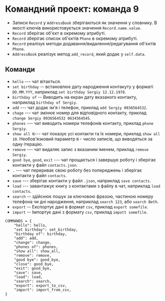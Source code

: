 # Командний проект: команда 9


- Записи `Record` у `AddressBook` зберігаються як значення у словнику.
  В якості ключів використовується значення `Record.name.value`.
- `Record` зберігає об'єкт <Name> в окремому атрибуті.
- `Record` зберігає список об'єктів `Phone` в окремому атрибуті.
- `Record` реалізує методи додавання/видалення/редагування об'єктів `Phone`.
- `AddressBook` реалізує метод `add_record`, який додає <Record> у `self.data`.


## Команди
- `hello` --- чат вітається.
- `set birthday` -- встановлює дату народження контакуту у форматі  `DD.MM.YYY`, наприклад `set birthday Sergiy 12.12.1978`.
- `birthday of` -- Виводить на екран дату вказаного контакту, наприклад `birthday of Sergiy`.
- `add` --- чат додає ім'я і телефон, приклад `add Sergiy 0936564532`.
- `chage` --- чат змінює номер для відповідного контакту, приклад `change Sergiy 0936564532 0634564545`.
- `phones` --- чат виводить номери телефонів контакту, приклад `phone Sergiy`.
- `show all N`--- чат показує усі контакти та їх номери, приклад `show all 10`. Необов'язковий параметр `N` - число записів, що виводяться за одну ітерацію.
- `remove` --- чат видаляє запис з вказаним іменем, приклад `remove Sergiy`.
- `good bye`, `good`, `exit` --- чат прощається і завершує роботу і зберігає контакти у файл `contacts.json`.
- `.` --- чат перериває свою роботу без попереджень і зберігає контакти у файл `contacts`.
- `save` --- зберігає контакти у файл `.json`, наприклад `save contacts`.
- `load` --- завантажує книгу з контактами з файлу в чат, наприклад `load contacts`.
- `search` -- здійснює пошук за ключовою фразою, частиною номеру телефона чи дні народження, наприклад `search 123`, або `search Beth`.
- `export` -- Експортує дані в формат `csv`, приклад `export somefile`.
- `import` -- Імпортує дані з формату `csv`, приклад `impott somefile`.


```
COMMANDS = {
    "hello": hello,
    "set birthday": set_birthday,
    "birthday of": birthday,
    "add": add,
    "change": change,
    "phones of": phones,
    "show all": show_all,
    "remove": remove,
    "good bye": good_bye,
    "close": good_bye,
    "exit": good_bye,
    "save": save,
    "load": load,
    "search": search,
    "export": export_to_csv,
    "import": import_from_csv,
}
```
